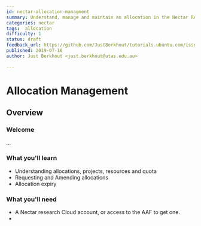 ```yaml
---
id: nectar-allocation-managment
summary: Understand, manage and maintain an allocation in the Nectar Research Cloud
categories: nectar
tags:  allocation
difficulty: 1
status: draft
feedback_url: https://github.com/JustBerkhout/tutorials.ubuntu.com/issues
published: 2019-07-16
author: Just Berkhout <just.berkhout@utas.edu.au>

---
```


# Allocation Management

## Overview

### Welcome

...

### What you'll learn

- Understanding allocations, projects, resources and quota
- Requesting and Amending allocations
- Allocation expiry

### What you'll need

- A Nectar research Cloud account, or access to the AAF to
get one.
-
